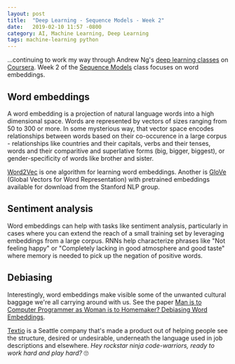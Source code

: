 ```yaml
---
layout: post
title:  "Deep Learning - Sequence Models - Week 2"
date:   2019-02-10 11:57 -0800
category: AI, Machine Learning, Deep Learning
tags: machine-learning python
---
```


...continuing to work my way through Andrew Ng's [deep learning classes][1] on [Coursera][2]. Week 2 of the [Sequence Models][3] class focuses on word embeddings.

## Word embeddings

A word embedding is a projection of natural language words into a high dimensional space. Words are represented by vectors of sizes ranging from 50 to 300 or more. In some mysterious way, that vector space encodes relationships between words based on their co-occurence in a large corpus - relationships like countries and their capitals, verbs and their tenses, words and their comparitive and superlative forms (big, bigger, biggest), or gender-specificity of words like brother and sister.

[Word2Vec][5] is one algorithm for learning word embeddings. Another is [GloVe][4] (Global Vectors for Word Representation) with pretrained embeddings available for download from the Stanford NLP group.


## Sentiment analysis

Word embeddings can help with tasks like sentiment analysis, particularly in cases where you can extend the reach of a small training set by leveraging embeddings from a large corpus. RNNs help characterize phrases like "Not feeling happy" or "Completely lacking in good atmosphere and good taste" where memory is needed to pick up the negation of positive words.

## Debiasing

Interestingly, word embeddings make visible some of the unwanted cultural baggage we're all carrying around with us. See the paper [Man is to Computer Programmer as Woman is to Homemaker? Debiasing Word Embeddings][6].

[Textio][7] is a Seattle company that's made a product out of helping people see the structure, desired or undesirable, underneath the language used in job descriptions and elsewhere. *Hey rockstar ninja code-warriors, ready to work hard and play hard?* 🙄


[1]: https://www.deeplearning.ai/deep-learning-specialization/
[2]: https://www.coursera.org/specializations/deep-learning
[3]: https://www.coursera.org/learn/nlp-sequence-models
[4]: https://nlp.stanford.edu/projects/glove/
[5]: https://papers.nips.cc/paper/5021-distributed-representations-of-words-and-phrases-and-their-compositionality.pdf
[6]: https://www.semanticscholar.org/paper/Man-is-to-Computer-Programmer-as-Woman-is-to-Word-Bolukbasi-Chang/274459c52103f9b7880d0697aa28755ac3366987
[7]: https://textio.com/
[8]: https://medium.com/explore-artificial-intelligence/word2vec-a-baby-step-in-deep-learning-but-a-giant-leap-towards-natural-language-processing-40fe4e8602ba
